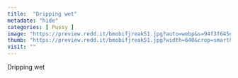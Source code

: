 ```yaml
---
title:  "Dripping wet"
metadate: "hide"
categories: [ Pussy ]
image: "https://preview.redd.it/bmobifjreak51.jpg?auto=webp&s=94f3f645eceaf6d9aa67ef24a901797dd989682d"
thumb: "https://preview.redd.it/bmobifjreak51.jpg?width=640&crop=smart&auto=webp&s=98d42e2d219f6f5b26a9e42f4a100924109f52e5"
visit: ""
---
```

Dripping wet
